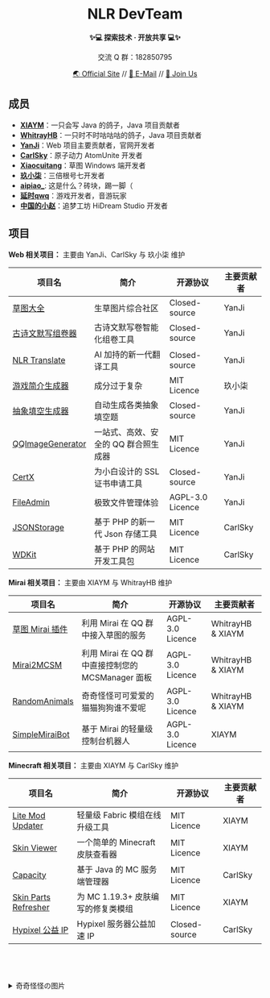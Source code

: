 
<!--  





  ⚠ 内部成员请注意
  修改本文件时请同步更新 NLR-DevTeam/Website-V2 存储库的信息、或联系 Web 开发者协助更新
  以确保 Github 主页和官方网站中相关信息同步





-->

<h1 align=center>NLR DevTeam</h1>
<p align=center><b>✨💻 探索技术 · 开放共享 💻✨</b></p>
<p align=center>交流 Q 群：182850795</p>
<p align=center>
  <a href="//www.nlrdev.top" target="_blank">🌏 Official Site</a> //
  <a href="mailto:contact@nlrdev.top">📧 E-Mail</a> // 
  <a href="//join.nlrdev.top" target="_blank">🐧 Join Us</a>
</p>

## 成员

- **[XIAYM](//xiaym.link)**：一只会写 Java 的鸽子，Java 项目贡献者
- **[WhitrayHB](//whitrayhb.top)**：一只时不时咕咕咕的鸽子，Java 项目贡献者
- **[YanJi](//i.simsv.com)**：Web 项目主要贡献者，官网开发者
- **[CarlSky](//carlsky.cn)**：原子动力 AtomUnite 开发者
- **[Xiaocuitang](//iceawa.com)**：草图 Windows 端开发者
- **[玖小柒](//jiuxiaoqi.top)**：三倍根号七开发者
- **[aipiao_](http://aipiao.fun)**: 这是什么？砖块，踢一脚（
- **[延时qwq](//data.yanshiqwq.cn)**：游戏开发者，音游玩家
- **[中国的小赵](//xiaozhao233.top)**：追梦工坊 HiDream Studio 开发者

## 项目

**Web 相关项目：** 主要由 YanJi、CarlSky 与 玖小柒 维护

|项目名|简介|开源协议|主要贡献者|
|--|--|--|--|
|[草图大全](https://grass.nlrdev.top)|生草图片综合社区|Closed-source|YanJi|
|[古诗文默写组卷器](https://poem.nlrdev.top)|古诗文默写卷智能化组卷工具|Closed-source|YanJi|
|[NLR Translate](https://fanyi.nlrdev.top)|AI 加持的新一代翻译工具|Closed-source|YanJi|
|[游戏简介生成器](https://game-intro.nlrdev.top/)|成分过于复杂|MIT Licence|玖小柒|
|[抽象填空生成器](https://cx.nlrdev.top)|自动生成各类抽象填空题|Closed-source|YanJi|
|[QQImageGenerator](https://github.com/NLR-DevTeam/QQImageGenerator)|一站式、高效、安全的 QQ 群合照生成器|MIT Licence|YanJi|
|[CertX](https://certx.nlrdev.top)|为小白设计的 SSL 证书申请工具|Closed-source|YanJi|
|[FileAdmin](https://fa.nlrdev.top)|极致文件管理体验|AGPL-3.0 Licence|YanJi|
|[JSONStorage](https://github.com/NLR-DevTeam/JsonStorage)|基于 PHP 的新一代 Json 存储工具|MIT Licence|CarlSky|
|[WDKit](https://github.com/NLR-DevTeam/WDK)|基于 PHP 的网站开发工具包|MIT Licence|CarlSky|

**Mirai 相关项目：** 主要由 XIAYM 与 WhitrayHB 维护

|项目名|简介|开源协议|主要贡献者|
|--|--|--|--|
|[草图 Mirai 插件](https://github.com/NLR-DevTeam/GrassPictures)|利用 Mirai 在 QQ 群中接入草图的服务|AGPL-3.0 Licence|WhitrayHB & XIAYM|
|[Mirai2MCSM](https://github.com/NLR-DevTeam/Mirai2MCSM)|利用 Mirai 在 QQ 群中直接控制您的 MCSManager 面板|AGPL-3.0 Licence|WhitrayHB & XIAYM|
|[RandomAnimals](https://github.com/NLR-DevTeam/RandomAnimalsRewrite)|奇奇怪怪可可爱爱的猫猫狗狗谁不爱呢|AGPL-3.0 Licence|WhitrayHB & XIAYM|
|[SimpleMiraiBot](https://github.com/NLR-DevTeam/SimpleMiraiBot)|基于 Mirai 的轻量级控制台机器人|AGPL-3.0 Licence|XIAYM|

**Minecraft 相关项目：** 主要由 XIAYM 与 CarlSky 维护

|项目名|简介|开源协议|主要贡献者|
|--|--|--|--|
|[Lite Mod Updater](https://github.com/NLR-DevTeam/LiteModUpdater)|轻量级 Fabric 模组在线升级工具|MIT Licence|XIAYM|
|[Skin Viewer](https://github.com/NLR-DevTeam/SkinViewer)|一个简单的 Minecraft 皮肤查看器|MIT Licence|XIAYM|
|[Capacity](https://github.com/NLR-DevTeam/Capacity)|基于 Java 的 MC 服务端管理器|MIT Licence|CarlSky|
|[Skin Parts Refresher](https://github.com/NLR-DevTeam/SkinPartsRefresher)|为 MC 1.19.3+ 皮肤编写的修复类模组|MIT Licence|XIAYM|
|[Hypixel 公益 IP](https://sendx.arkpowered.cn)|Hypixel 服务器公益加速 IP|Closed-source|CarlSky|

<br/>

#  

<details>
  <summary>奇奇怪怪の图片</summary>
  <img src="https://static.nlrdev.top/developer-jued/whitrayhb.gif" width="25%"><img src="https://static.nlrdev.top/developer-jued/ray.gif" width="25%"><img src="https://static.nlrdev.top/developer-jued/yanji.gif" width="25%"><img src="https://static.nlrdev.top/developer-jued/xiaym.gif" width="25%">
  <img src="https://static.nlrdev.top/zhen-huo/jueXiaym.webp" width="25%"><img src="https://static.nlrdev.top/zhen-huo/jueXiaym.webp" width="25%"><img src="https://static.nlrdev.top/zhen-huo/jueXiaym.webp" width="25%"><img src="https://static.nlrdev.top/zhen-huo/nao.webp" width="25%">
</details>
